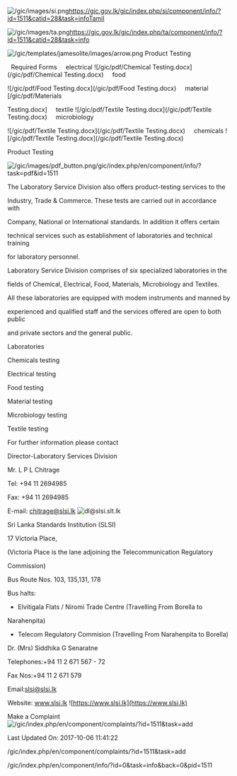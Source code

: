 <!-- Source: https://gic.gov.lk/gic/index.php/en/component/info/?id=1511&catid=28&task=info -->

![/gic/images/si.png](/gic/images/si.png)https://gic.gov.lk/gic/index.php/si/component/info/?id=1511&catid=28&task=infoTamil

![/gic/images/ta.png](/gic/images/ta.png)https://gic.gov.lk/gic/index.php/ta/component/info/?id=1511&catid=28&task=info

![/gic/templates/jamesolite/images/arrow.png](/gic/templates/jamesolite/images/arrow.png) Product Testing

  Required Forms     electrical ![/gic/pdf/Chemical Testing.docx](/gic/pdf/Chemical Testing.docx)     food

![/gic/pdf/Food Testing.docx](/gic/pdf/Food Testing.docx)     material [/gic/pdf/Materials

Testing.docx]     textile ![/gic/pdf/Textile Testing.docx](/gic/pdf/Textile Testing.docx)     microbiology

![/gic/pdf/Textile Testing.docx](/gic/pdf/Textile Testing.docx)     chemicals ![/gic/pdf/Textile Testing.docx](/gic/pdf/Textile Testing.docx)

Product Testing

![/gic/images/pdf_button.png](/gic/images/pdf_button.png)/gic/index.php/en/component/info/?task=pdf&id=1511

The Laboratory Service Division also offers product-testing services to the

Industry, Trade & Commerce. These tests are carried out in accordance with

Company, National or International standards. In addition it offers certain

technical services such as establishment of laboratories and technical training

for laboratory personnel.

Laboratory Service Division comprises of six specialized laboratories in the

fields of Chemical, Electrical, Food, Materials, Microbiology and Textiles.

All these laboratories are equipped with modem instruments and manned by

experienced and qualified staff and the services offered are open to both public

and private sectors and the general public.

Laboratories

Chemicals testing

Electrical testing

Food testing

Material testing

Microbiology testing

Textile testing

For further information please contact

Director-Laboratory Services Division

Mr. L P L Chitrage

Tel: +94 11 2694985

Fax: +94 11 2694985

E-mail: chitrage@slsi.lk ![dl@slsi.slt.lk](dl@slsi.slt.lk)

Sri Lanka Standards Institution (SLSI)

17 Victoria Place,

(Victoria Place is the lane adjoining the Telecommunication Regulatory

Commission)

Bus Route Nos. 103, 135,131, 178

Bus halts:

 * Elvitigala Flats / Niromi Trade Centre (Travelling From Borella to

 Narahenpita)

 * Telecom Regulatory Commision (Travelling From Narahenpita to Borella)

Dr. (Mrs) Siddhika G Senaratne

Telephones:+94 11 2 671 567 - 72

Fax Nos:+94 11 2 671 579

Email:slsi@slsi.lk

Website: www.slsi.lk ![https://www.slsi.lk](https://www.slsi.lk)

Make a Complaint ![/gic/index.php/en/component/complaints/?id=1511&task=add](/gic/index.php/en/component/complaints/?id=1511&task=add)

Last Updated On: 2017-10-06 11:41:22

/gic/index.php/en/component/complaints/?id=1511&task=add

/gic/index.php/en/component/info/?id=0&task=info&back=0&pid=1511